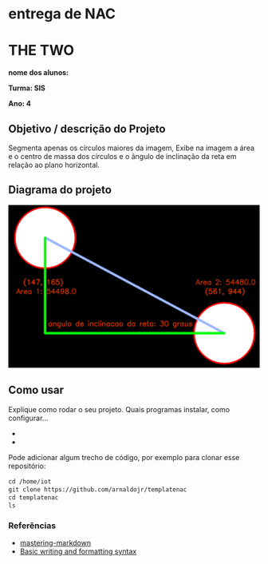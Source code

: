 # entrega de NAC

# THE TWO

**nome dos alunos:** 

**Turma: SIS**

**Ano: 4**

## Objetivo / descrição do Projeto

Segmenta apenas os círculos maiores da imagem, Exibe na imagem a área e o centro de massa dos círculos e o ângulo de inclinação da reta em relação ao plano horizontal.


## Diagrama do projeto

<img src="/circulo_Final.png" width="550">


## Como usar 

Explique como rodar o seu projeto. Quais programas instalar, como configurar... 

* 
* 


Pode adicionar algum trecho de código, por exemplo para clonar esse repositório:

    cd /home/iot
    git clone https://github.com/arnaldojr/templatenac
    cd templatenac
    ls



### Referências 

* [mastering-markdown](https://guides.github.com/features/mastering-markdown/)
* [Basic writing and formatting syntax](https://docs.github.com/en/github/writing-on-github/getting-started-with-writing-and-formatting-on-github/basic-writing-and-formatting-syntax)
